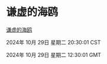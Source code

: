 # 谦虚的海鸥
[谦虚的海鸥](http://219.139.197.74:56308/qxdho/course/base/hotlink/index.php)

2024年 10月 29日 星期二 20:30:01 CST

2024年 10月 29日 星期二 12:30:01 GMT
